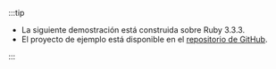 :::tip

- La siguiente demostración está construida sobre Ruby 3.3.3.
- El proyecto de ejemplo está disponible en el [repositorio de GitHub](https://github.com/logto-io/ruby/tree/HEAD/logto-sample).

:::
